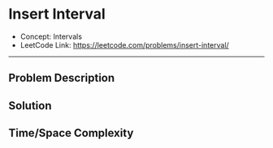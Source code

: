 # Insert Interval

- Concept: Intervals
- LeetCode Link: https://leetcode.com/problems/insert-interval/

---

## Problem Description

## Solution

## Time/Space Complexity

